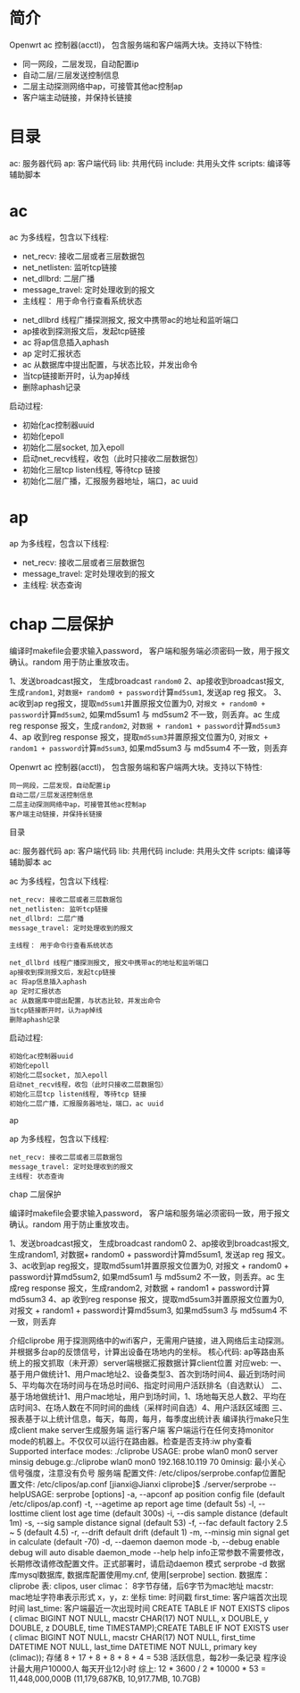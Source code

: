 简介
=======

Openwrt ac 控制器(acctl)， 包含服务端和客户端两大块。支持以下特性:

* 同一网段，二层发现，自动配置ip
* 自动二层/三层发送控制信息
* 二层主动探测网络中ap，可接管其他ac控制ap
* 客户端主动链接，并保持长链接


目录
=======

ac: 服务器代码
ap: 客户端代码
lib: 共用代码
include: 共用头文件
scripts: 编译等辅助脚本


ac
================

ac 为多线程，包含以下线程:

* net_recv: 接收二层或者三层数据包
* net_netlisten: 监听tcp链接
* net_dllbrd: 二层广播
* message_travel: 定时处理收到的报文
* 主线程： 用于命令行查看系统状态

- net_dllbrd 线程广播探测报文, 报文中携带ac的地址和监听端口
- ap接收到探测报文后，发起tcp链接
- ac 将ap信息插入aphash
- ap 定时汇报状态
- ac 从数据库中提出配置，与状态比较，并发出命令
- 当tcp链接断开时，认为ap掉线
- 删除aphash记录

启动过程:

* 初始化ac控制器uuid
* 初始化epoll
* 初始化二层socket, 加入epoll
* 启动net_recv线程，收包（此时只接收二层数据包）
* 初始化三层tcp listen线程, 等待tcp 链接
* 初始化二层广播，汇报服务器地址，端口，ac uuid

ap
================

ap 为多线程，包含以下线程:

* net_recv: 接收二层或者三层数据包
* message_travel: 定时处理收到的报文
* 主线程: 状态查询


chap 二层保护
=================

编译时makefile会要求输入password， 客户端和服务端必须密码一致，用于报文确认。random 用于防止重放攻击。

1、发送broadcast报文， 生成broadcast `random0`
2、ap接收到broadcast报文, 生成`random1`, 对`数据+ random0 + password`计算`md5sum1`, 发送ap reg 报文。
3、ac收到ap reg报文，提取`md5sum1`并置原报文位置为0, 对`报文 + random0 + password`计算`md5sum2`, 如果md5sum1 与 md5sum2 不一致，则丢弃。ac 生成reg response 报文，生成`random2`, 对`数据 + random1 + password`计算`md5sum3`
4、ap 收到reg response 报文，提取`md5sum3`并置原报文位置为0, 对`报文 + random1 + password`计算`md5sum3`, 如果md5sum3 与 md5sum4 不一致，则丢弃


Openwrt ac 控制器(acctl)， 包含服务端和客户端两大块。支持以下特性:

    同一网段，二层发现，自动配置ip
    自动二层/三层发送控制信息
    二层主动探测网络中ap，可接管其他ac控制ap
    客户端主动链接，并保持长链接

目录

ac: 服务器代码 ap: 客户端代码 lib: 共用代码 include: 共用头文件 scripts: 编译等辅助脚本
ac

ac 为多线程，包含以下线程:

    net_recv: 接收二层或者三层数据包
    net_netlisten: 监听tcp链接
    net_dllbrd: 二层广播
    message_travel: 定时处理收到的报文

    主线程： 用于命令行查看系统状态

    net_dllbrd 线程广播探测报文, 报文中携带ac的地址和监听端口
    ap接收到探测报文后，发起tcp链接
    ac 将ap信息插入aphash
    ap 定时汇报状态
    ac 从数据库中提出配置，与状态比较，并发出命令
    当tcp链接断开时，认为ap掉线
    删除aphash记录

启动过程:

    初始化ac控制器uuid
    初始化epoll
    初始化二层socket, 加入epoll
    启动net_recv线程，收包（此时只接收二层数据包）
    初始化三层tcp listen线程, 等待tcp 链接
    初始化二层广播，汇报服务器地址，端口，ac uuid

ap

ap 为多线程，包含以下线程:

    net_recv: 接收二层或者三层数据包
    message_travel: 定时处理收到的报文
    主线程: 状态查询

chap 二层保护

编译时makefile会要求输入password， 客户端和服务端必须密码一致，用于报文确认。random 用于防止重放攻击。

1、发送broadcast报文， 生成broadcast random0 2、ap接收到broadcast报文, 生成random1, 对数据+ random0 + password计算md5sum1, 发送ap reg 报文。 3、ac收到ap reg报文，提取md5sum1并置原报文位置为0, 对报文 + random0 + password计算md5sum2, 如果md5sum1 与 md5sum2 不一致，则丢弃。ac 生成reg response 报文，生成random2, 对数据 + random1 + password计算md5sum3 4、ap 收到reg response 报文，提取md5sum3并置原报文位置为0, 对报文 + random1 + password计算md5sum3, 如果md5sum3 与 md5sum4 不一致，则丢弃










介绍cliprobe 用于探测网络中的wifi客户，无需用户链接，进入网络后主动探测。并根据多台ap的反馈信号，计算出设备在场地内的坐标。
核心代码:
ap等路由系统上的报文抓取（未开源）server端根据汇报数据计算client位置
对应web:
一、基于用户做统计1、用户mac地址2、设备类型3、首次到场时间4、最近到场时间5、平均每次在场时间与在场总时间6、指定时间用户活跃排名（自选默认）
二、基于场地做统计1、用户mac地址，用户到场时间，1、场地每天总人数2、平均在店时间3、在场人数在不同时间的曲线（采样时间自选）4、用户活跃区域图
三、报表基于以上统计信息，每天，每周，每月，每季度出统计表
编译执行make只生成client
make server生成服务端
运行客户端
客户端运行在任何支持monitor mode的机器上。不仅仅可以运行在路由器。检查是否支持:iw phy查看Supported interface modes:
./cliprobe USAGE: probe wlan0 mon0 server minsig debuge.g:./cliprobe wlan0 mon0 192.168.10.119 70 0minsig: 最小关心信号强度，注意没有负号
服务端
配置文件: /etc/clipos/serprobe.confap位置配置文件: /etc/clipos/ap.conf
[jianxi@Jianxi cliprobe]$ ./server/serprobe  --helpUSAGE: serprobe [options]  -a, --apconf           ap position config file (default /etc/clipos/ap.conf)  -t, --agetime          ap report age time (default 5s)  -l, --losttime         client lost age time (default 300s)  -i, --dis              sample distance  (default 1m)  -s, --sig              sample distance signal (default 53)  -f, --fac              default factory 2.5 ~ 5 (default 4.5)  -r, --drift            default drift (default 1)  -m, --minsig           min signal get in calculate (default -70)  -d, --daemon           daemon mode  -b, --debug            enable debug will auto disable daemon_mode  --help                 help info正常参数不需要修改， 长期修改请修改配置文件。正式部署时，请启动daemon 模式 serprobe -d
数据库mysql数据库, 数据库配置使用my.cnf, 使用[serprobe] section.
数据库：cliprobe 表: clipos, user
climac： 8字节存储，后6字节为mac地址
macstr: mac地址字符串表示形式
x，y，z: 坐标
time: 时间戳
first_time: 客户端首次出现时间
last_time: 客户端最近一次出现时间
CREATE TABLE IF NOT EXISTS clipos (    climac BIGINT NOT NULL,    macstr CHAR(17) NOT NULL,     x DOUBLE,     y DOUBLE,     z DOUBLE,     time TIMESTAMP);CREATE TABLE IF NOT EXISTS  user (    climac BIGINT NOT NULL,    macstr CHAR(17) NOT NULL,    first_time DATETIME NOT NULL,    last_time DATETIME NOT NULL,    primary key (climac));
存储
8 + 17 + 8 + 8 + 8 + 4 = 53B
活跃信息，每2秒一条记录
程序设计最大用户10000人
每天开业12小时
综上:
12 * 3600 / 2 * 10000 * 53 = 11,448,000,000B  (11,179,687KB, 10,917.7MB, 10.7GB)

